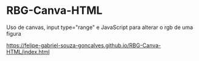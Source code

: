 # RBG-Canva-HTML

Uso de canvas, input type="range" e JavaScript para alterar o rgb de uma figura

https://felipe-gabriel-souza-goncalves.github.io/RBG-Canva-HTML/index.html
